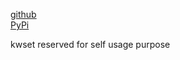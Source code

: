 
[github](https://github.com/eaybek/kwset/)  
[PyPi](https://pypi.org/project/kwset/)  

kwset reserved for self usage purpose

